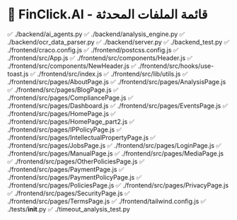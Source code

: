 📁 FinClick.AI - قائمة الملفات المحدثة
=================================

✅ ./backend/ai_agents.py
✅ ./backend/analysis_engine.py
✅ ./backend/ocr_data_parser.py
✅ ./backend/server.py
✅ ./backend_test.py
✅ ./frontend/craco.config.js
✅ ./frontend/postcss.config.js
✅ ./frontend/src/App.js
✅ ./frontend/src/components/Header.js
✅ ./frontend/src/components/NewHeader.js
✅ ./frontend/src/hooks/use-toast.js
✅ ./frontend/src/index.js
✅ ./frontend/src/lib/utils.js
✅ ./frontend/src/pages/AboutPage.js
✅ ./frontend/src/pages/AnalysisPage.js
✅ ./frontend/src/pages/BlogPage.js
✅ ./frontend/src/pages/CompliancePage.js
✅ ./frontend/src/pages/Dashboard.js
✅ ./frontend/src/pages/EventsPage.js
✅ ./frontend/src/pages/HomePage.js
✅ ./frontend/src/pages/HomePage_part2.js
✅ ./frontend/src/pages/IPPolicyPage.js
✅ ./frontend/src/pages/IntellectualPropertyPage.js
✅ ./frontend/src/pages/JobsPage.js
✅ ./frontend/src/pages/LoginPage.js
✅ ./frontend/src/pages/ManualPage.js
✅ ./frontend/src/pages/MediaPage.js
✅ ./frontend/src/pages/OtherPoliciesPage.js
✅ ./frontend/src/pages/PaymentPage.js
✅ ./frontend/src/pages/PaymentPolicyPage.js
✅ ./frontend/src/pages/PoliciesPage.js
✅ ./frontend/src/pages/PrivacyPage.js
✅ ./frontend/src/pages/SecurityPage.js
✅ ./frontend/src/pages/TermsPage.js
✅ ./frontend/tailwind.config.js
✅ ./tests/__init__.py
✅ ./timeout_analysis_test.py
